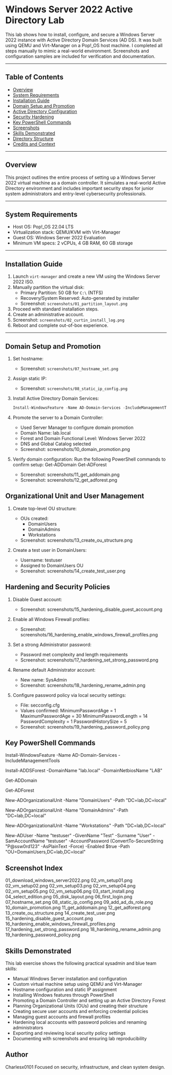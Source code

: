 # Windows Server 2022 Active Directory Lab

This lab shows how to install, configure, and secure a Windows Server 2022 instance with Active Directory Domain Services (AD DS). It was built using QEMU and Virt-Manager on a Pop!_OS host machine. I completed all steps manually to mimic a real-world environment. Screenshots and configuration samples are included for verification and documentation.

---

## Table of Contents

- [Overview](#overview)
- [System Requirements](#system-requirements)
- [Installation Guide](#installation-guide)
- [Domain Setup and Promotion](#domain-setup-and-promotion)
- [Active Directory Configuration](#active-directory-configuration)
- [Security Hardening](#security-hardening)
- [Key PowerShell Commands](#key-powershell-commands)
- [Screenshots](#screenshots)
- [Skills Demonstrated](#skills-demonstrated)
- [Directory Structure](#directory-structure)
- [Credits and Context](#credits-and-context)

---

## Overview

This project outlines the entire process of setting up a Windows Server 2022 virtual machine as a domain controller. It simulates a real-world Active Directory environment and includes important security steps for junior system administrators and entry-level cybersecurity professionals.

---

## System Requirements

- Host OS: Pop!_OS 22.04 LTS
- Virtualization stack: QEMU/KVM with Virt-Manager
- Guest OS: Windows Server 2022 Evaluation
- Minimum VM specs: 2 vCPUs, 4 GB RAM, 60 GB storage

---

## Installation Guide

1. Launch `virt-manager` and create a new VM using the Windows Server 2022 ISO.
2. Manually partition the virtual disk:
   - Primary Partition: 50 GB for `C:\` (NTFS)
   - Recovery/System Reserved: Auto-generated by installer
   - Screenshot: `screenshots/01_partition_layout.png`
3. Proceed with standard installation steps.
4. Create an administrative account.
5. Screenshot: `screenshots/02_curtin_install_log.png`
6. Reboot and complete out-of-box experience.

---

## Domain Setup and Promotion

1. Set hostname:
   - Screenshot: `screenshots/07_hostname_set.png`
2. Assign static IP:
   - Screenshot: `screenshots/08_static_ip_config.png`
3. Install Active Directory Domain Services:
   ```powershell
   Install-WindowsFeature -Name AD-Domain-Services -IncludeManagementTools
4. Promote the server to a Domain Controller:
   - Used Server Manager to configure domain promotion
   - Domain Name: lab.local
   - Forest and Domain Functional Level: Windows Server 2022
   - DNS and Global Catalog selected
   - Screenshot: screenshots/10_domain_promotion.png

5. Verify domain configuration:
   Run the following PowerShell commands to confirm setup:
   Get-ADDomain
   Get-ADForest
   - Screenshot: screenshots/11_get_addomain.png
   - Screenshot: screenshots/12_get_adforest.png

## Organizational Unit and User Management

1. Create top-level OU structure:
   - OUs created:
     - DomainUsers
     - DomainAdmins
     - Workstations
   - Screenshot: screenshots/13_create_ou_structure.png

2. Create a test user in DomainUsers:
   - Username: testuser
   - Assigned to DomainUsers OU
   - Screenshot: screenshots/14_create_test_user.png

## Hardening and Security Policies

1. Disable Guest account:
   - Screenshot: screenshots/15_hardening_disable_guest_account.png

2. Enable all Windows Firewall profiles:
   - Screenshot: screenshots/16_hardening_enable_windows_firewall_profiles.png

3. Set a strong Administrator password:
   - Password met complexity and length requirements
   - Screenshot: screenshots/17_hardening_set_strong_password.png

4. Rename default Administrator account:
   - New name: SysAdmin
   - Screenshot: screenshots/18_hardening_rename_admin.png

5. Configure password policy via local security settings:
   - File: secconfig.cfg
   - Values confirmed:
     MinimumPasswordAge = 1
     MaximumPasswordAge = 30
     MinimumPasswordLength = 14
     PasswordComplexity = 1
     PasswordHistorySize = 5
   - Screenshot: screenshots/19_hardening_password_policy.png

## Key PowerShell Commands

Install-WindowsFeature -Name AD-Domain-Services -IncludeManagementTools

Install-ADDSForest -DomainName "lab.local" -DomainNetbiosName "LAB"

Get-ADDomain

Get-ADForest

New-ADOrganizationalUnit -Name "DomainUsers" -Path "DC=lab,DC=local"

New-ADOrganizationalUnit -Name "DomainAdmins" -Path "DC=lab,DC=local"

New-ADOrganizationalUnit -Name "Workstations" -Path "DC=lab,DC=local"

New-ADUser -Name "testuser" -GivenName "Test" -Surname "User" -SamAccountName "testuser" -AccountPassword (ConvertTo-SecureString "P@ssw0rd123" -AsPlainText -Force) -Enabled $true -Path "OU=DomainUsers,DC=lab,DC=local"

## Screenshot Index

01_download_windows_server2022.png
02_vm_setup01.png
02_vm_setup02.png
02_vm_setup03.png
02_vm_setup04.png
02_vm_setup05.png
02_vm_setup06.png
03_start_install.png
04_select_edition.png
05_disk_layout.png
06_first_login.png
07_hostname_set.png
08_static_ip_config.png
09_add_ad_ds_role.png
10_domain_promotion.png
11_get_addomain.png
12_get_adforest.png
13_create_ou_structure.png
14_create_test_user.png
15_hardening_disable_guest_account.png
16_hardening_enable_windows_firewall_profiles.png
17_hardening_set_strong_password.png
18_hardening_rename_admin.png
19_hardening_password_policy.png

## Skills Demonstrated

This lab exercise shows the following practical sysadmin and blue team skills: 

- Manual Windows Server installation and configuration 
- Custom virtual machine setup using QEMU and Virt-Manager 
- Hostname configuration and static IP assignment 
- Installing Windows features through PowerShell 
- Promoting a Domain Controller and setting up an Active Directory Forest 
- Planning Organizational Units (OUs) and creating their structure 
- Creating secure user accounts and enforcing credential policies 
- Managing guest accounts and firewall profiles 
- Hardening local accounts with password policies and renaming administrators 
- Exporting and reviewing local security policy settings 
- Documenting with screenshots and ensuring lab reproducibility 

## Author

Charlesx0101
Focused on security, infrastructure, and clean system design.

